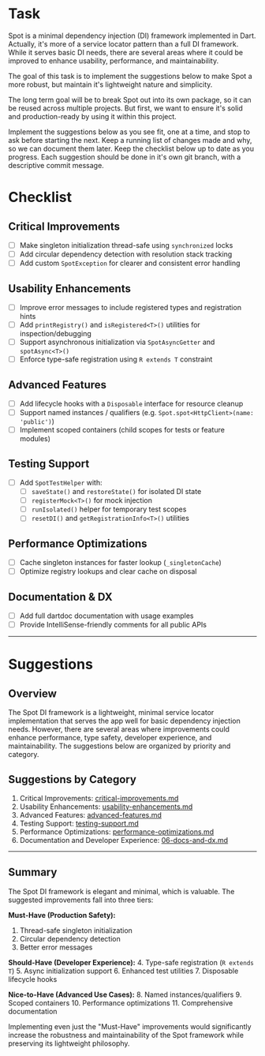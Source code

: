 # Task

Spot is a minimal dependency injection (DI) framework implemented in Dart.
Actually, it's more of a service locator pattern than a full DI framework.
While it serves basic DI needs, there are several areas where it could be improved
to enhance usability, performance, and maintainability.

The goal of this task is to implement the suggestions below to make Spot a more robust,
but maintain it's lightweight nature and simplicity.

The long term goal will be to break Spot out into its own package, so it can be reused
across multiple projects. But first, we want to ensure it's solid and production-ready
by using it within this project.

Implement the suggestions below as you see fit, one at a time, and stop to ask before starting the next.
Keep a running list of changes made and why, so we can document them later.
Keep the checklist below up to date as you progress.
Each suggestion should be done in it's own git branch, with a descriptive commit message.

# Checklist

## Critical Improvements
- [ ] Make singleton initialization thread-safe using `synchronized` locks
- [ ] Add circular dependency detection with resolution stack tracking
- [ ] Add custom `SpotException` for clearer and consistent error handling

## Usability Enhancements
- [ ] Improve error messages to include registered types and registration hints
- [ ] Add `printRegistry()` and `isRegistered<T>()` utilities for inspection/debugging
- [ ] Support asynchronous initialization via `SpotAsyncGetter` and `spotAsync<T>()`
- [ ] Enforce type-safe registration using `R extends T` constraint

## Advanced Features
- [ ] Add lifecycle hooks with a `Disposable` interface for resource cleanup
- [ ] Support named instances / qualifiers (e.g. `Spot.spot<HttpClient>(name: 'public')`)
- [ ] Implement scoped containers (child scopes for tests or feature modules)

## Testing Support
- [ ] Add `SpotTestHelper` with:
    - [ ] `saveState()` and `restoreState()` for isolated DI state
    - [ ] `registerMock<T>()` for mock injection
    - [ ] `runIsolated()` helper for temporary test scopes
    - [ ] `resetDI()` and `getRegistrationInfo<T>()` utilities

## Performance Optimizations
- [ ] Cache singleton instances for faster lookup (`_singletonCache`)
- [ ] Optimize registry lookups and clear cache on disposal

## Documentation & DX
- [ ] Add full dartdoc documentation with usage examples
- [ ] Provide IntelliSense-friendly comments for all public APIs

---

# Suggestions

## Overview

The Spot DI framework is a lightweight, minimal service locator implementation that
serves the app well for basic dependency injection needs. However, there are several
areas where improvements could enhance performance, type safety, developer experience,
and maintainability. The suggestions below are organized by priority and category.

## Suggestions by Category

1. Critical Improvements: [critical-improvements.md](./01-critical-improvements.md)
2. Usability Enhancements: [usability-enhancements.md](./02-usability-enhancements.md)
3. Advanced Features: [advanced-features.md](./03-advanced-features.md)
4. Testing Support: [testing-support.md](./04-testing-support.md)
5. Performance Optimizations: [performance-optimizations.md](./05-performance-optimizations.md)
6. Documentation and Developer Experience: [06-docs-and-dx.md](./06-docs-and-dx.md)

---

## Summary

The Spot DI framework is elegant and minimal, which is valuable. The suggested improvements fall into three tiers:

**Must-Have (Production Safety):**
1. Thread-safe singleton initialization
2. Circular dependency detection
3. Better error messages

**Should-Have (Developer Experience):**
4. Type-safe registration (`R extends T`)
5. Async initialization support
6. Enhanced test utilities
7. Disposable lifecycle hooks

**Nice-to-Have (Advanced Use Cases):**
8. Named instances/qualifiers
9. Scoped containers
10. Performance optimizations
11. Comprehensive documentation

Implementing even just the "Must-Have" improvements would significantly increase the robustness and maintainability of the Spot framework while preserving its lightweight philosophy.
